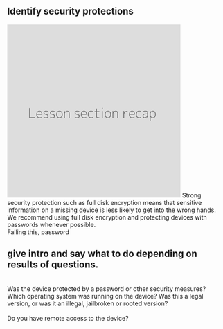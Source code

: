 ## Identify security protections
![](recap.png)
Strong security protection such as full disk encryption means that sensitive information on a missing device is less likely to get into the wrong hands. We recommend using full disk encryption and protecting devices with passwords whenever possible.
<br>
Failing this, password
## give intro and say what to do depending on results of questions.

<br>
Was the device protected by a password or other security measures?
<br>
Which operating system was running on the device? Was this a legal version, or was it an illegal, jailbroken or rooted version?
<br>

<br>
Do you have remote access to the device?
